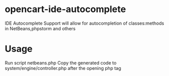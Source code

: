 opencart-ide-autocomplete
=================
 IDE Autocomplete Support will allow for autocompletion of classes:methods in NetBeans,phpstorm and others
 
Usage
=====
 Run script netbeans.php
 Copy the generated code to system/engine/controller.php after the opening php tag
